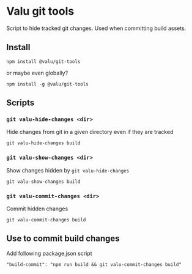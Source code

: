 # Valu git tools

Script to hide tracked git changes. Used when committing build assets.

## Install

```
npm install @valu/git-tools
```

or maybe even globally?

```
npm install -g @valu/git-tools
```

## Scripts

### `git valu-hide-changes <dir>`

Hide changes from git in a given directory even if they are tracked

```
git valu-hide-changes build
```

### `git valu-show-changes <dir>`

Show changes hidden by `git valu-hide-changes`

```
git valu-show-changes build
```

### `git valu-commit-changes <dir>`

Commit hidden changes

```
git valu-commit-changes build
```

## Use to commit build changes

Add following package.json script

```
"build-commit": "npm run build && git valu-commit-changes build"
```
